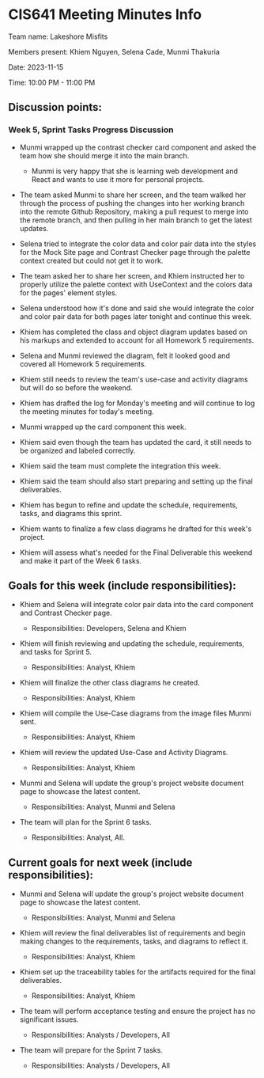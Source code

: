 # CIS641 Meeting Minutes Info

Team name: Lakeshore Misfits

Members present: Khiem Nguyen, Selena Cade, Munmi Thakuria

Date: 2023-11-15

Time: 10:00 PM - 11:00 PM

## Discussion points:

### Week 5, Sprint Tasks Progress Discussion

-   Munmi wrapped up the contrast checker card component and asked the team how she should merge it into the main branch.

    -   Munmi is very happy that she is learning web development and React and wants to use it more for personal projects.

-   The team asked Munmi to share her screen, and the team walked her through the process of pushing the changes into her working branch into the remote Github Repository, making a pull request to merge into the remote branch, and then pulling in her main branch to get the latest updates.

-   Selena tried to integrate the color data and color pair data into the styles for the Mock Site page and Contrast Checker page through the palette context created but could not get it to work.

-   The team asked her to share her screen, and Khiem instructed her to properly utilize the palette context with UseContext and the colors data for the pages' element styles.

-   Selena understood how it's done and said she would integrate the color and color pair data for both pages later tonight and continue this week.

-   Khiem has completed the class and object diagram updates based on his markups and extended to account for all Homework 5 requirements.

-   Selena and Munmi reviewed the diagram, felt it looked good and covered all Homework 5 requirements.

-   Khiem still needs to review the team's use-case and activity diagrams but will do so before the weekend.

-   Khiem has drafted the log for Monday's meeting and will continue to log the meeting minutes for today's meeting.

-   Munmi wrapped up the card component this week.

-   Khiem said even though the team has updated the card, it still needs to be organized and labeled correctly.

-   Khiem said the team must complete the integration this week.

-   Khiem said the team should also start preparing and setting up the final deliverables.

-   Khiem has begun to refine and update the schedule, requirements, tasks, and diagrams this sprint.

-   Khiem wants to finalize a few class diagrams he drafted for this week's project.

-   Khiem will assess what's needed for the Final Deliverable this weekend and make it part of the Week 6 tasks.

## Goals for this week (include responsibilities):

-   Khiem and Selena will integrate color pair data into the card component and Contrast Checker page.

    -   Responsibilities: Developers, Selena and Khiem

-   Khiem will finish reviewing and updating the schedule, requirements, and tasks for Sprint 5.

    -   Responsibilities: Analyst, Khiem

-   Khiem will finalize the other class diagrams he created.

    -   Responsibilities: Analyst, Khiem

-   Khiem will compile the Use-Case diagrams from the image files Munmi sent.

    -   Responsibilities: Analyst, Khiem

-   Khiem will review the updated Use-Case and Activity Diagrams.

    -   Responsibilities: Analyst, Khiem

-   Munmi and Selena will update the group's project website document page to showcase the latest content.

    -   Responsibilities: Analyst, Munmi and Selena

-   The team will plan for the Sprint 6 tasks.

    -   Responsibilities: Analyst, All.

## Current goals for next week (include responsibilities):

-   Munmi and Selena will update the group's project website document page to showcase the latest content.

    -   Responsibilities: Analyst, Munmi and Selena

-   Khiem will review the final deliverables list of requirements and begin making changes to the requirements, tasks, and diagrams to reflect it.

    -   Responsibilities: Analyst, Khiem

-   Khiem set up the traceability tables for the artifacts required for the final deliverables.

    -   Responsibilities: Analyst, Khiem

-   The team will perform acceptance testing and ensure the project has no significant issues.

    -   Responsibilities: Analysts / Developers, All

-   The team will prepare for the Sprint 7 tasks.

    -   Responsibilities: Analysts / Developers, All
